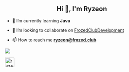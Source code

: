 <h2 align="center">Hi 👋, I'm Ryzeon</h2>

- 🌱 I’m currently learning **Java**

- 🔭 I’m looking to collaborate on [FrozedClubDevelopment](https://github.com/FrozedClubDevelopment)

- 📫 How to reach me **ryzeon@frozed.club**


<p align="left"> <img src="https://github-readme-stats.vercel.app/api?username=Ryzeon&show_icons=true&theme=radical&count_private=true" </p>
  

<a href="https://twitter.com/ryzeon_" target="blank"> <img align="center" src="https://cdn.jsdelivr.net/npm/simple-icons@3.0.1/icons/twitter.svg" alt="ryzeon_" height="30" width="30" /></a> </p>
